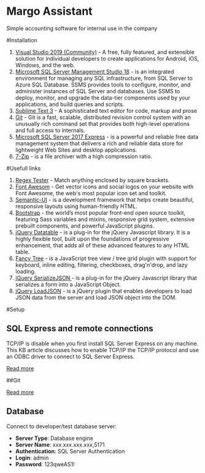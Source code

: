 # Margo Assistant
Simple accounting software for internal use in the company

#Installation

1. [Visual Studio 2019 (Community)](https://visualstudio.microsoft.com/downloads/) - A free, fully featured, and extensible solution for individual developers to create applications for Android, iOS, Windows, and the web.
2. [Microsoft SQL Server Management Studio 18](https://download.microsoft.com/download/d/1/c/d1c74788-0c6b-4d23-896e-67cf849d31ed/SSMS-Setup-ENU.exe) - is an integrated environment for managing any SQL infrastructure, from SQL Server to Azure SQL Database. SSMS provides tools to configure, monitor, and administer instances of SQL Server and databases. Use SSMS to deploy, monitor, and upgrade the data-tier components used by your applications, and build queries and scripts.
3. [Sublime Text 3](https://download.sublimetext.com/Sublime%20Text%20Build%203211%20x64%20Setup.exe) - A sophisticated text editor for code, markup and prose
4. [Git](https://git-scm.com/download/win) - Git is a fast, scalable, distributed revision control system with an unusually rich command set that provides both high-level operations and full access to internals.
5. [Microsoft SQL Server 2017 Express](https://download.microsoft.com/download/5/E/9/5E9B18CC-8FD5-467E-B5BF-BADE39C51F73/SQLServer2017-SSEI-Expr.exe) - is a powerful and reliable free data management system that delivers a rich and reliable data store for lightweight Web Sites and desktop applications.
6. [7-Zip](https://www.7-zip.org/download.html) - is a file archiver with a high compression ratio.

#Usefull links
1. [Regex Tester](https://www.regextester.com/) - Match anything enclosed by square brackets.
1. [Font Awesom](https://fontawesome.com/) - Get vector icons and social logos on your website with Font Awesome, the web's most popular icon set and toolkit.
1. [Semantic-UI](https://semantic-ui.com/) - is a development framework that helps create beautiful, responsive layouts using human-friendly HTML.
1. [Bootstrap](https://getbootstrap.com/) - the world’s most popular front-end open source toolkit, featuring Sass variables and mixins, responsive grid system, extensive prebuilt components, and powerful JavaScript plugins.
1. [jQuery Datatable](https://datatables.net/) - is a plug-in for the jQuery Javascript library. It is a highly flexible tool, built upon the foundations of progressive enhancement, that adds all of these advanced features to any HTML table.
1. [Fancy Tree](https://github.com/mar10/fancytree) - is a JavaScript tree view / tree grid plugin with support for keyboard, inline editing, filtering, checkboxes, drag'n'drop, and lazy loading.
1. [jQuery SerializeJSON ](https://github.com/marioizquierdo/jquery.serializeJSON) - is a plug-in for the jQuery Javascript library that serializes a form into a JavaScript Object.
1. [jQuery LoadJSON](https://github.com/kevindb/jquery-load-json) - is a jQuery plugin that enables developers to load JSON data from the server and load JSON object into the DOM.

#Setup
## SQL Express and remote connections
TCP/IP is disable when you first install SQL Server Express on any machine. This KB article discusses how to enable TCP/IP the TCP/IP protocol and use an ODBC driver to connect to SQL Server Express.

[Read more](SQL-Server/SQL-Express-and-remote-connections)

##Git 

[Read more](/Git)

## Database
Connect to developer/test database server:

- **Server Type**: Database engine
- **Server Name**: xxx.xxx.xxx.xxx,5171
- **Authentication**: SQL Server Authentication
- **Login**: admin
- **Password**: 123qweAS1!

